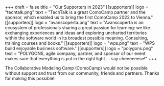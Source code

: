 +++
draft = false
title = "Our Supporters in 2023"
[[supporters]]
logo = "techtalk.png"
text = "TechTalk is a great ComoCamp partner and the sponsor, which enabled us to bring the first ComoCamp 2023 to Vienna."
[[supporters]]
logo = "avanscoperta.png"
text = "Avanscoperta is an ecosystem of professionals sharing a great passion for learning: we like exchanging experiences and ideas and exploring uncharted territories within the software world in its broadest possible meaning. Consulting, training courses and books."
[[supporters]]
logo = "wps.png"
text = "WPS build enjoyable business software."
[[supporters]]
logo = "polygons.png"
text = "POLYGONS, agile company, partner, and sponsor of our event makes sure that everything is put in the right light ... say cheeeeeese!"
+++

The Collaborative Modeling Camp (ComoCamp) would not be possible without support and trust from our community, friends and partners. Thanks for making this possible!
